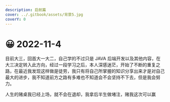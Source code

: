 ```yaml
---
description: 启航篇
cover: ../.gitbook/assets/背景5.jpg
coverY: 0
---
```


# 😀 2022-11-4

目前大三，回首大一大二，自己学的不过只是 JAVA 后端开发以及其他内容，在大三决定转入此方向，经过一段学习之后，本人深感迷茫，开始了不断的重复之路，在最近我发现这样做是徒劳，我只有将自己所掌握的知识分享出来才是对自己最大的进步，我不知道前方之路有多难也不知道会不会坚持不下去，但是我会努力。

人生的赌桌我已经上场，就不会在退却，我拿后半生做堵注，赌我这次可以赢
